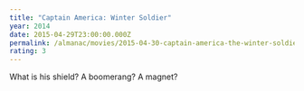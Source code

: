 ```yaml
---
title: "Captain America: Winter Soldier"
year: 2014
date: 2015-04-29T23:00:00.000Z
permalink: /almanac/movies/2015-04-30-captain-america-the-winter-soldier/index.html
rating: 3
---
```


What is his shield? A boomerang? A magnet?

